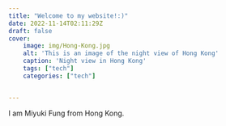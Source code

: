 ```yaml
---
title: "Welcome to my website!:)"
date: 2022-11-14T02:11:29Z
draft: false
cover: 
    image: img/Hong-Kong.jpg
    alt: 'This is an image of the night view of Hong Kong'
    caption: 'Night view in Hong Kong'
    tags: ["tech"]
    categories: ["tech"]


---
```

I am Miyuki Fung from Hong Kong.

